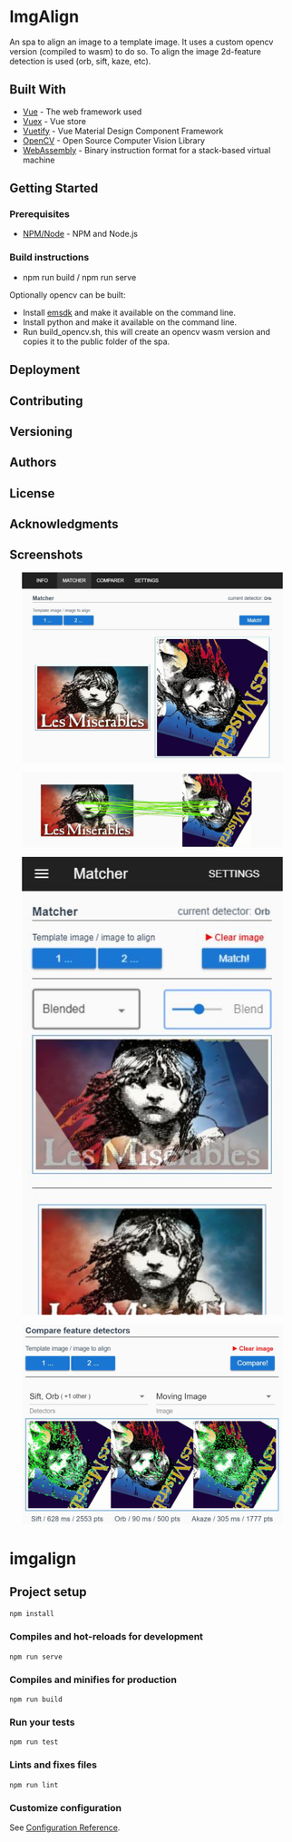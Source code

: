 # ImgAlign

An spa to align an image to a template image. It uses a custom opencv version (compiled to wasm) to do so.
To align the image 2d-feature detection is used (orb, sift, kaze, etc).

## Built With

* [Vue](https://vuejs.org/) - The web framework used
* [Vuex](https://vuex.vuejs.org/) - Vue store
* [Vuetify](https://vuetifyjs.com) - Vue Material Design Component Framework
* [OpenCV](https://opencv.org/) - Open Source Computer Vision Library
* [WebAssembly](https://webassembly.org/) - Binary instruction format for a stack-based virtual machine

## Getting Started

### Prerequisites

* [NPM/Node](https://www.npmjs.com/get-npm) - NPM and Node.js

### Build instructions

* npm run build / npm run serve

Optionally opencv can be built:
* Install <a href="https://kripken.github.io/emscripten-site/docs/getting_started/downloads.html">emsdk</a> and make it available on the command line.
* Install python and make it available on the command line.
* Run build_opencv.sh, this will create an opencv wasm version and copies it to the public folder of the spa. 

## Deployment

## Contributing

## Versioning

## Authors

## License

## Acknowledgments

## Screenshots

<p align="center">
  <img width="460" src="./screenshots/matcher0.jpg">
</p>
<p align="center">
  <img width="460" src="./screenshots/matcher2.jpg">
</p>
<p align="center">
  <img width="460" src="./screenshots/matcher3.jpg">
</p>
<p align="center">
  <img width="460" src="./screenshots/comparer1.jpg">
</p>




# imgalign

## Project setup
```
npm install
```

### Compiles and hot-reloads for development
```
npm run serve
```

### Compiles and minifies for production
```
npm run build
```

### Run your tests
```
npm run test
```

### Lints and fixes files
```
npm run lint
```

### Customize configuration
See [Configuration Reference](https://cli.vuejs.org/config/).
